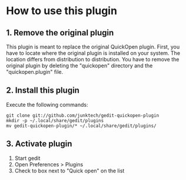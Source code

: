 # How to use this plugin

## 1. Remove the original plugin
This plugin is meant to replace the original QuickOpen plugin. First, you have to locate where the original plugin is installed on your system. The location differs from distribution to distribution. You have to remove the original plugin by deleting the "quickopen" directory and the "quickopen.plugin" file.

## 2. Install this plugin
Execute the following commands:
```
git clone git://github.com/junktech/gedit-quickopen-plugin
mkdir -p ~/.local/share/gedit/plugins
mv gedit-quickopen-plugin/* ~/.local/share/gedit/plugins/

```

## 3. Activate plugin
1. Start gedit
2. Open Preferences > Plugins 
3. Check to box next to "Quick open" on the list
